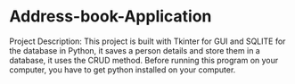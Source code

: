 # Address-book-Application

Project Description:
This project is built with Tkinter for GUI and SQLITE for the database in Python, it saves a person details and store them in a database, it uses the CRUD method.
Before running this program on your computer, you have to get python installed on your computer.
